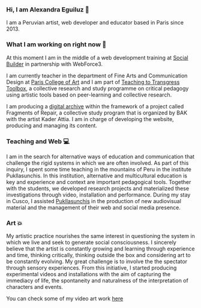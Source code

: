 
### Hi, I am Alexandra Eguiluz :wave:
I am a Peruvian artist, web developer and educator based in Paris since 2013.

### What I am working on right now 👀

At this moment I am in the middle of a web development training at [Social Builder](https://socialbuilder.org/formation-developpeuse-web/) in partnership with WebForce3. 

I am currently teacher in the department of Fine Arts and Communication Design at [Paris College of Art](https://www.paris.edu/) and I am part of [Teaching to Transgress Toolbox](http://ttttoolbox.net/r/About.md), a collective research and study programme on critical pedagogy using artistic tools based on peer-learning and collective research.

I am producing a [digital archive](https://loasis.site/) within the framework of a project called Fragments of Repair, a collective study program that is organized by BAK with the artist Kader Attia. I am in charge of developing the website, producing and managing its content.

### Teaching and Web 💻

I am in the search for alternative ways of education and communication that challenge the rigid systems in which we are often involved. As part of this inquiry, I spent some time teaching in the mountains of Peru in the institute Pukllasunchis. In this institution, alternative and multicultural education is key and experience and context are important pedagogical tools. Together with the students, we developed research projects and materialized these investigations through video, installation and performance. During my stay in Cusco, I assisted [Pukllasunchis](https://pukllasunchis.org/iesp-pukllasunchis) in the production of new audiovisual material and the management of their web and social media presence.

### Art 💥

My artistic practice nourishes the same interest in questioning the system in which we live and seek to generate social consciousness. I sincerely believe that the artist is constantly growing and learning through experience and time, thinking critically, thinking outside the box and considering art to be constantly evolving. My great challenge is to involve the the spectator through sensory experiences. From this initiative, I started producing experimental videos and installations with the aim of capturing the immediacy of life, the spontaneity and naturalness of the interpretation of characters and events.

You can check some of my video art work [here](https://vimeo.com/user5856581)
